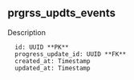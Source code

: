 ## prgrss_updts_events

Description 

```
  id: UUID **PK**
  progress_update_id: UUID **FK**
  created_at: Timestamp
  updated_at: Timestamp
```